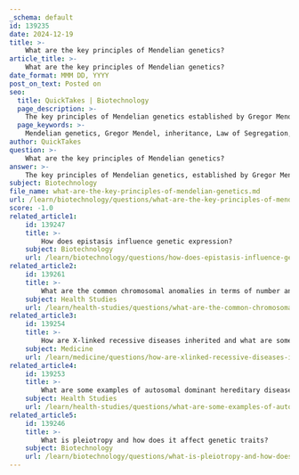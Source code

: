 ```yaml
---
_schema: default
id: 139235
date: 2024-12-19
title: >-
    What are the key principles of Mendelian genetics?
article_title: >-
    What are the key principles of Mendelian genetics?
date_format: MMM DD, YYYY
post_on_text: Posted on
seo:
  title: QuickTakes | Biotechnology
  page_description: >-
    The key principles of Mendelian genetics established by Gregor Mendel include the Law of Segregation, the Law of Independent Assortment, and the Law of Dominance. These principles explain how traits are inherited and have foundational significance in the study of genetics.
  page_keywords: >-
    Mendelian genetics, Gregor Mendel, inheritance, Law of Segregation, Law of Independent Assortment, Law of Dominance, alleles, gametes, phenotype, Punnett square, traits, F1 generation, F2 generation, genetics
author: QuickTakes
question: >-
    What are the key principles of Mendelian genetics?
answer: >-
    The key principles of Mendelian genetics, established by Gregor Mendel in the 19th century through his experiments with pea plants, are foundational to our understanding of inheritance. These principles are encapsulated in three main laws:\n\n1. **Law of Segregation**: This principle states that during the formation of gametes (sperm and egg cells), the two alleles for a trait segregate from each other. Each gamete receives only one allele from each pair, ensuring that offspring inherit one allele from each parent. This process occurs during meiosis, where alleles are separated into different gametes, and they randomly reunite during fertilization.\n\n2. **Law of Independent Assortment**: According to this law, the alleles of different genes assort independently of one another during gamete formation. This means that the inheritance of one trait (e.g., flower color) does not influence the inheritance of another trait (e.g., seed shape). This principle applies when considering two or more traits at the same time, leading to a variety of combinations in the offspring.\n\n3. **Law of Dominance**: This principle states that in a heterozygous individual (having two different alleles for a trait), one allele may mask the expression of the other. The allele that is expressed in the phenotype is termed the dominant allele, while the masked allele is referred to as the recessive allele. For example, if a plant has one allele for tallness (T) and one for shortness (t), the tallness trait will be expressed because it is dominant.\n\nMendel's experiments involved cross-breeding purebred plants with contrasting traits and observing the traits in the offspring (F1 and F2 generations). His findings revealed predictable ratios of traits, which laid the groundwork for the field of genetics. The use of tools like the Punnett square allows for the visualization of these inheritance patterns, helping to predict the likelihood of certain traits being passed on to offspring.\n\nOverall, Mendelian genetics provides a framework for understanding how traits are inherited and has significant implications in fields such as agriculture, medicine, and evolutionary biology.
subject: Biotechnology
file_name: what-are-the-key-principles-of-mendelian-genetics.md
url: /learn/biotechnology/questions/what-are-the-key-principles-of-mendelian-genetics
score: -1.0
related_article1:
    id: 139247
    title: >-
        How does epistasis influence genetic expression?
    subject: Biotechnology
    url: /learn/biotechnology/questions/how-does-epistasis-influence-genetic-expression
related_article2:
    id: 139261
    title: >-
        What are the common chromosomal anomalies in terms of number and structure?
    subject: Health Studies
    url: /learn/health-studies/questions/what-are-the-common-chromosomal-anomalies-in-terms-of-number-and-structure
related_article3:
    id: 139254
    title: >-
        How are X-linked recessive diseases inherited and what are some examples?
    subject: Medicine
    url: /learn/medicine/questions/how-are-xlinked-recessive-diseases-inherited-and-what-are-some-examples
related_article4:
    id: 139253
    title: >-
        What are some examples of autosomal dominant hereditary diseases?
    subject: Health Studies
    url: /learn/health-studies/questions/what-are-some-examples-of-autosomal-dominant-hereditary-diseases
related_article5:
    id: 139246
    title: >-
        What is pleiotropy and how does it affect genetic traits?
    subject: Biotechnology
    url: /learn/biotechnology/questions/what-is-pleiotropy-and-how-does-it-affect-genetic-traits
---
```


&nbsp;